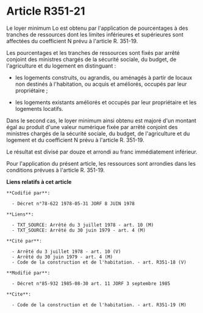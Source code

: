 # Article R351-21

Le loyer minimum Lo est obtenu par l'application de pourcentages à des tranches de ressources dont les limites inférieures et
supérieures sont affectées du coefficient N prévu à l'article R. 351-19.

Les pourcentages et les tranches de ressources sont fixés par arrêté conjoint des ministres chargés de la sécurité sociale,
du budget, de l'agriculture et du logement en distinguant :

- les logements construits, ou agrandis, ou aménagés à partir de locaux non destinés à l'habitation, ou acquis et améliorés,
occupés par leur propriétaire ;

- les logements existants améliorés et occupés par leur propriétaire et les logements locatifs.

Dans le second cas, le loyer minimum ainsi obtenu est majoré d'un montant égal au produit d'une valeur numérique fixée par
arrêté conjoint des ministres chargés de la sécurité sociale, du budget, de l'agriculture et du logement et du coefficient N
prévu à l'article R. 351-19.

Le résultat est divisé par douze et arrondi au franc immédiatement inférieur.

Pour l'application du présent article, les ressources sont arrondies dans les conditions prévues à l'article R. 351-19.

**Liens relatifs à cet article**

	**Codifié par**:

	  - Décret n°78-622 1978-05-31 JORF 8 JUIN 1978

	**Liens**:

	  - TXT_SOURCE: Arrêté du 3 juillet 1978 - art. 10 (M)
	  - TXT_SOURCE: Arrêté du 30 juin 1979 - art. 4 (M)

	**Cité par**:

	  - Arrêté du 3 juillet 1978 - art. 10 (V)
	  - Arrêté du 30 juin 1979 - art. 4 (M)
	  - Code de la construction et de l'habitation. - art. R351-18 (V)

	**Modifié par**:

	  - Décret n°85-932 1985-08-30 art. 11 JORF 3 septembre 1985

	**Cite**:

	  - Code de la construction et de l'habitation. - art. R351-19 (M)
